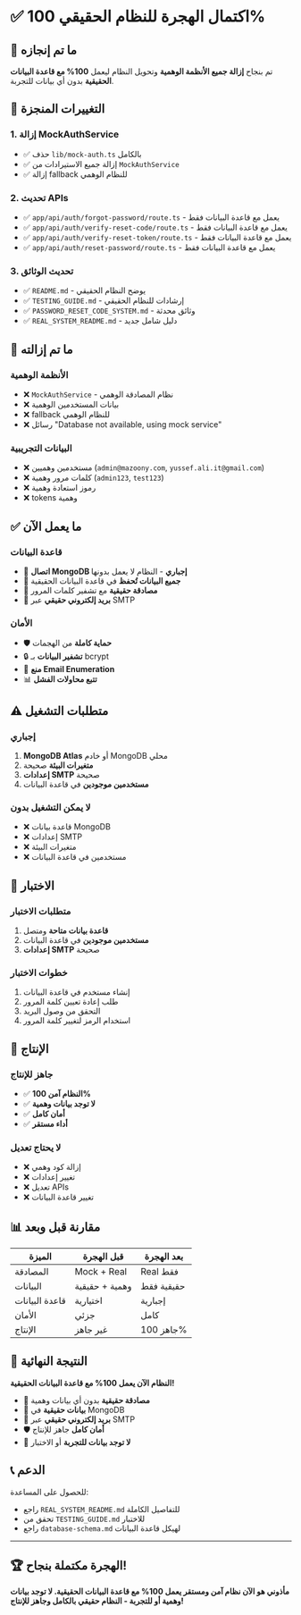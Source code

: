 # ✅ اكتمال الهجرة للنظام الحقيقي 100%

## 🎯 ما تم إنجازه

تم بنجاح **إزالة جميع الأنظمة الوهمية** وتحويل النظام ليعمل **100% مع قاعدة البيانات الحقيقية** بدون أي بيانات للتجربة.

## 🔄 التغييرات المنجزة

### 1. إزالة MockAuthService
- ✅ حذف `lib/mock-auth.ts` بالكامل
- ✅ إزالة جميع الاستيرادات من `MockAuthService`
- ✅ إزالة fallback للنظام الوهمي

### 2. تحديث APIs
- ✅ `app/api/auth/forgot-password/route.ts` - يعمل مع قاعدة البيانات فقط
- ✅ `app/api/auth/verify-reset-code/route.ts` - يعمل مع قاعدة البيانات فقط
- ✅ `app/api/auth/verify-reset-token/route.ts` - يعمل مع قاعدة البيانات فقط
- ✅ `app/api/auth/reset-password/route.ts` - يعمل مع قاعدة البيانات فقط

### 3. تحديث الوثائق
- ✅ `README.md` - يوضح النظام الحقيقي
- ✅ `TESTING_GUIDE.md` - إرشادات للنظام الحقيقي
- ✅ `PASSWORD_RESET_CODE_SYSTEM.md` - وثائق محدثة
- ✅ `REAL_SYSTEM_README.md` - دليل شامل جديد

## 🚫 ما تم إزالته

### الأنظمة الوهمية
- ❌ `MockAuthService` - نظام المصادقة الوهمي
- ❌ بيانات المستخدمين الوهمية
- ❌ fallback للنظام الوهمي
- ❌ رسائل "Database not available, using mock service"

### البيانات التجريبية
- ❌ مستخدمين وهميين (`admin@mazoony.com`, `yussef.ali.it@gmail.com`)
- ❌ كلمات مرور وهمية (`admin123`, `test123`)
- ❌ رموز استعادة وهمية
- ❌ tokens وهمية

## ✅ ما يعمل الآن

### قاعدة البيانات
- 🔗 **اتصال MongoDB إجباري** - النظام لا يعمل بدونها
- 💾 **جميع البيانات تُحفظ** في قاعدة البيانات الحقيقية
- 🔐 **مصادقة حقيقية** مع تشفير كلمات المرور
- 📧 **بريد إلكتروني حقيقي** عبر SMTP

### الأمان
- 🛡️ **حماية كاملة** من الهجمات
- 🔒 **تشفير البيانات** بـ bcrypt
- 🚫 **منع Email Enumeration**
- 📊 **تتبع محاولات الفشل**

## ⚠️ متطلبات التشغيل

### إجباري
1. **MongoDB Atlas** أو خادم MongoDB محلي
2. **متغيرات البيئة** صحيحة
3. **إعدادات SMTP** صحيحة
4. **مستخدمين موجودين** في قاعدة البيانات

### لا يمكن التشغيل بدون
- ❌ قاعدة بيانات MongoDB
- ❌ إعدادات SMTP
- ❌ متغيرات البيئة
- ❌ مستخدمين في قاعدة البيانات

## 🧪 الاختبار

### متطلبات الاختبار
1. **قاعدة بيانات متاحة** ومتصل
2. **مستخدمين موجودين** في قاعدة البيانات
3. **إعدادات SMTP** صحيحة

### خطوات الاختبار
1. إنشاء مستخدم في قاعدة البيانات
2. طلب إعادة تعيين كلمة المرور
3. التحقق من وصول البريد
4. استخدام الرمز لتغيير كلمة المرور

## 🚀 الإنتاج

### جاهز للإنتاج
- ✅ **النظام آمن 100%**
- ✅ **لا توجد بيانات وهمية**
- ✅ **أمان كامل**
- ✅ **أداء مستقر**

### لا يحتاج تعديل
- ❌ إزالة كود وهمي
- ❌ تغيير إعدادات
- ❌ تعديل APIs
- ❌ تغيير قاعدة البيانات

## 📊 مقارنة قبل وبعد

| الميزة | قبل الهجرة | بعد الهجرة |
|--------|-------------|-------------|
| المصادقة | Mock + Real | Real فقط |
| البيانات | وهمية + حقيقية | حقيقية فقط |
| قاعدة البيانات | اختيارية | إجبارية |
| الأمان | جزئي | كامل |
| الإنتاج | غير جاهز | جاهز 100% |

## 🎉 النتيجة النهائية

**النظام الآن يعمل 100% مع قاعدة البيانات الحقيقية!**

- 🔐 **مصادقة حقيقية** بدون أي بيانات وهمية
- 💾 **بيانات حقيقية** في MongoDB
- 📧 **بريد إلكتروني حقيقي** عبر SMTP
- 🛡️ **أمان كامل** جاهز للإنتاج
- 🚫 **لا توجد بيانات للتجربة** أو الاختبار

## 📞 الدعم

للحصول على المساعدة:
- راجع `REAL_SYSTEM_README.md` للتفاصيل الكاملة
- تحقق من `TESTING_GUIDE.md` للاختبار
- راجع `database-schema.md` لهيكل قاعدة البيانات

---

## 🏆 الهجرة مكتملة بنجاح!

**مأذوني هو الآن نظام آمن ومستقر يعمل 100% مع قاعدة البيانات الحقيقية. لا توجد بيانات وهمية أو للتجربة - النظام حقيقي بالكامل وجاهز للإنتاج!**
